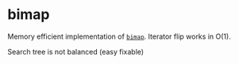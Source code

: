 # bimap
Memory  efficient implementation of [`bimap`](https://en.wikipedia.org/wiki/Bidirectional_map). Iterator flip works in O(1).


Search tree is not balanced (easy fixable)
